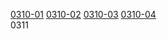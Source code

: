 [0310-01](https://cdn.jsdelivr.net/gh/v7ok/ssr/0310/0310.7z.001)  [0310-02](https://cdn.jsdelivr.net/gh/v7ok/ssr/0310/0310.7z.002)  [0310-03](https://cdn.jsdelivr.net/gh/v7ok/ssr/0310/0310.7z.003)  [0310-04](https://cdn.jsdelivr.net/gh/v7ok/ssr/0310/0310.7z.004)  
0311
